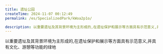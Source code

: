 ```yaml
---
title: 遗址公园
createTime: 2024-11-07 00:12:49
permalink: /es/SpecializedPark/kWoa2p1o/

description: 以重要遗址及其背景环境为主形成的,在遗址保护和展示等方面具有示范意义,并具有文化、游憩等功能的绿地
---
```


以重要遗址及其背景环境为主形成的,在遗址保护和展示等方面具有示范意义,并具有文化、游憩等功能的绿地
